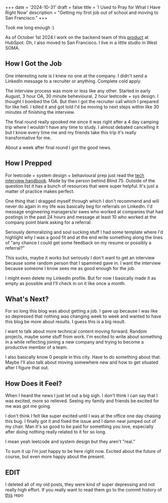 +++
date = '2024-10-31'
draft = false
title = 'I Used to Pray for What I Have Right Now'
description = "Getting my first job out of school and moving to San Francisco."
+++

Took me long enough :\)

As of October 1st 2024 I work on the backend team of this [product](https://www.hubspot.com/products/artificial-intelligence/intent) at HubSpot. Oh, I also moved to San Francisco. I live in a little studio in West SOMA.

## How I Got the Job

One interesting note is I knew no one at the company. I didn't send a LinkedIn message to a recruiter or anything. Complete cold apply.

The interview process was more or less like any other. Started in early August, 3 hour OA, 30 minute behevioural, 2 hour leetcode + sys design. I thought I bombed the OA. But then I got the recruiter call which I prepared for like hell. I killed it and got told I'd be moving to next steps within like 30 minutes of finishing the interview.

The final round really spooked me since it was right after a 4 day camping trip where I wouldn't have any time to study. I almost debated cancelling it but I know every time me and my friends take this trip it's really transformative for me.

About a week after final round I got the good news.

## How I Prepped

For leetcode + system design + behavioural prep just read the [tech interview handbook](https://www.techinterviewhandbook.org). Made by the person behind Blind 75. Outside of the question list it has a bunch of resources that were super helpful. It's just a matter of practice makes perfect.

One thing that I dragged myself through which I don't recommend and will never do again in my life was basically beg for referrals on LinkedIn. I'd message engineering managers/sr swes who worked at companies that had postings in the past 24 hours and message at least 10 who worked at the company point blank asking for a referral.

Seriously demoralizing and soul sucking stuff I had some template where I'd highlight why I was a good fit and at the end write something along the lines of "any chance I could get some feedback on my resume or possibly a referral?"

This sucks, maybe it works but seriously I don't want to get an interview because some random person that I spammed gave in. I want the interview because someone I know sees me as good enough for the job.

I might even delete my LinkedIn profile. But for now I basically made it as empty as possible and I'll check in on it like once a month.

## What's Next?

For so long this blog was about getting a job. I gave up because I was like so depressed that nothing was changing week to week and wanted to have this blog be more about results. I guess this is a big result.

I want to talk about more technical content moving forward. Random projects, maybe some stuff from work. I'm excited to write about something in a while reflecting joining a new company and trying to become a productive member of a team.

I also basically know 0 people in this city. Have to do something about that. Maybe I'll also talk about moving somewhere new and how to get situated after I figure that out.

## How Does it Feel?

When I heard the news I just let out a big sigh. I don't think I can say that I was excited, more so relieved. Seeing my family and friends be excited for me was got me going.

I don't think I felt like super excited until I was at the office one day chasing this bug. I finally got it and fixed the issue and I damn near jumped out of my chair. Man it's so good to be paid for something you love, especially after doing nothing really related to it for so long.

I mean yeah leetcode and system design but they aren't "real."

To sum it up I'm just happy to be here right now. Excited about the future of course, but even more happy about the present.

## EDIT

I deleted all of my old posts, they were kind of super depressing and not really high effort. If you really want to read them go to the commit history of [this](https://github.com/mustafa-tariqk/mustafa-tariqk.github.io/tree/cd8fe4a3cdfb10c62f4b27f33ff60a4de5d15b80/_posts) repo
